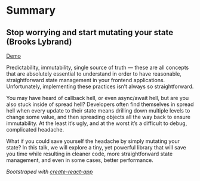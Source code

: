 # Summary

## Stop worrying and start mutating your state (Brooks Lybrand)

[Demo](https://start-mutating.netlify.com/)

Predictability, immutability, single source of truth — these are all concepts
that are absolutely essential to understand in order to have reasonable,
straightforward state management in your frontend applications. Unfortunately,
implementing these practices isn’t always so straightforward.

You may have heard of callback hell, or even async/await hell, but are you also
stuck inside of spread hell? Developers often find themselves in spread hell
when every update to their state means drilling down multiple levels to change
some value, and then spreading objects all the way back to ensure immutability.
At the least it’s ugly, and at the worst it’s a difficult to debug, complicated
headache.

What if you could save yourself the headache by simply mutating your state? In
this talk, we will explore a tiny, yet powerful library that will save you time
while resulting in cleaner code, more straightforward state management, and even
in some cases, better performance.

_Bootstraped with [create-react-app](https://create-react-app.dev)_
